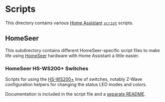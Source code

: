 # Scripts
This directory contains various [Home Assistant](https://home-assistant.io)
[`script`](https://www.home-assistant.io/components/script/) scripts.

## HomeSeer
This subdirectory contains different HomeSeer-specific script files to make
life using [HomeSeer](https://homeseer.com/) hardware with Home Assistant a 
little easier.

### HomeSeer HS-WS200+ Switches
Scripts for using the
[HS-WS200+](https://shop.homeseer.com/collections/lighting/products/hswd200)
line of switches, notably Z-Wave configuration helpers for changing the status
LED modes and colors.

Documentation is included in the script file and a
[separate README](HomeSeer/README.ws200.md).
